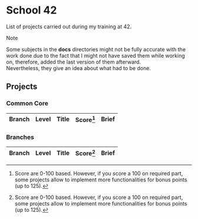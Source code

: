 # School 42

List of projects carried out during my training at 42.

> [!NOTE]
> Some subjects in the __docs__ directories might not be fully accurate with the work done due to the fact that I might not have saved them while working on, therefore, added the last version of them afterward.<br>
> Nevertheless, they give an idea about what had to be done.

## Projects

### Common Core

| Branch | Level | Title | Score[^1] | Brief |
| :----- | ----: | :---- | ---------: | :---- |

### Branches

| Branch | Level | Title | Score[^1] | Brief |
| :----- | ----: | :---- | ---------: | :---- |

[^1]: Score are 0-100 based. However, if you score a 100 on required part, some projects allow to implement more functionalities for bonus points (up to 125).

